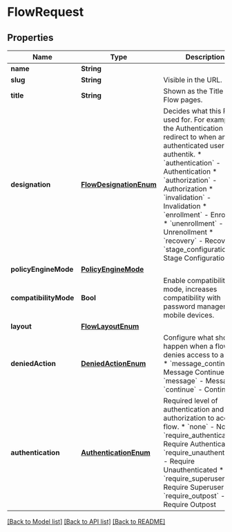 # FlowRequest

## Properties
Name | Type | Description | Notes
------------ | ------------- | ------------- | -------------
**name** | **String** |  | 
**slug** | **String** | Visible in the URL. | 
**title** | **String** | Shown as the Title in Flow pages. | 
**designation** | [**FlowDesignationEnum**](FlowDesignationEnum.md) | Decides what this Flow is used for. For example, the Authentication flow is redirect to when an un-authenticated user visits authentik.  * &#x60;authentication&#x60; - Authentication * &#x60;authorization&#x60; - Authorization * &#x60;invalidation&#x60; - Invalidation * &#x60;enrollment&#x60; - Enrollment * &#x60;unenrollment&#x60; - Unrenollment * &#x60;recovery&#x60; - Recovery * &#x60;stage_configuration&#x60; - Stage Configuration | 
**policyEngineMode** | [**PolicyEngineMode**](PolicyEngineMode.md) |  | [optional] 
**compatibilityMode** | **Bool** | Enable compatibility mode, increases compatibility with password managers on mobile devices. | [optional] 
**layout** | [**FlowLayoutEnum**](FlowLayoutEnum.md) |  | [optional] 
**deniedAction** | [**DeniedActionEnum**](DeniedActionEnum.md) | Configure what should happen when a flow denies access to a user.  * &#x60;message_continue&#x60; - Message Continue * &#x60;message&#x60; - Message * &#x60;continue&#x60; - Continue | [optional] 
**authentication** | [**AuthenticationEnum**](AuthenticationEnum.md) | Required level of authentication and authorization to access a flow.  * &#x60;none&#x60; - None * &#x60;require_authenticated&#x60; - Require Authenticated * &#x60;require_unauthenticated&#x60; - Require Unauthenticated * &#x60;require_superuser&#x60; - Require Superuser * &#x60;require_outpost&#x60; - Require Outpost | [optional] 

[[Back to Model list]](../README.md#documentation-for-models) [[Back to API list]](../README.md#documentation-for-api-endpoints) [[Back to README]](../README.md)


